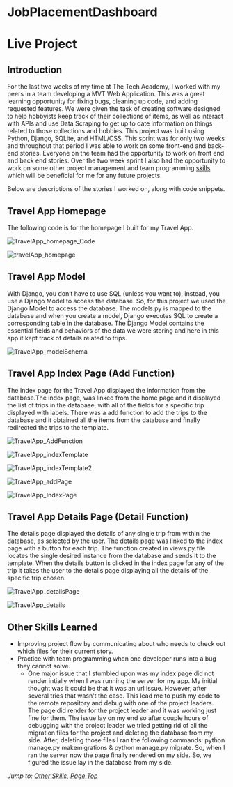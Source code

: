 # JobPlacementDashboard

# Live Project

## Introduction

For the last two weeks of my time at The Tech Academy, I worked with my peers in a team developing a MVT Web Application. This was a great learning opportunity for fixing bugs, cleaning up code, and adding requested features. We were given the task of creating software designed to help hobbyists keep track of their collections of items, as well as interact with APIs and use Data Scraping to get up to date information on things related to those collections and hobbies. This project was built using Python, Django, SQLite, and HTML/CSS. This sprint was for only two weeks and throughout that period I was able to work on some front-end and back-end stories. Everyone on the team had the opportunity to work on front end and back end stories. Over the two week sprint I also had the opportunity to work on some other project management and team programming [skills](#other-skills-learned) which will be beneficial for me for any future projects.
  
Below are descriptions of the stories I worked on, along with code snippets. 


## Travel App Homepage
The following code is for the homepage I built for my Travel App. 

![TravelApp_homepage_Code](https://user-images.githubusercontent.com/41709286/72227291-c0753880-3568-11ea-9f15-c83d6b542af8.PNG)

![travelApp_homepage](https://user-images.githubusercontent.com/41709286/72227658-66c33d00-356d-11ea-89c3-e459306b00e9.PNG)

## Travel App Model 
With Django, you don’t have to use SQL (unless you want to), instead, you use a Django Model to access the database. So, for this project we used the Django Model to access the database. The models.py is mapped to the database and when you create a model, Django executes SQL to create a corresponding table in the database. The Django Model contains the essential fields and behaviors of the data we were storing and here in this app it kept track of details related to trips. 


![TravelApp_modelSchema](https://user-images.githubusercontent.com/41709286/72228090-9116f980-3571-11ea-9900-d1d9bc69901b.PNG)


## Travel App Index Page (Add Function) 

The Index page for the Travel App displayed the information from the database.The index page, was linked from the home page and it displayed the list of trips in the database, with all of the fields for a specific trip displayed with labels. There was a add function to add the trips to the database and it obtained all the items from the database and finally redirected the trips to the template. 

![TravelApp_AddFunction](https://user-images.githubusercontent.com/41709286/72289586-6f714d00-3619-11ea-987e-2c4b48f08843.PNG)

![TravelApp_indexTemplate](https://user-images.githubusercontent.com/41709286/72464813-01a55c80-37a4-11ea-915e-a342cbc45ac2.PNG)

![TravelApp_indexTemplate2](https://user-images.githubusercontent.com/41709286/72464820-04a04d00-37a4-11ea-813f-63ff1f801498.PNG)

![TravelApp_addPage](https://user-images.githubusercontent.com/41709286/72464700-c7d45600-37a3-11ea-9ed5-db7c10af2a16.PNG)



![TravelApp_IndexPage](https://user-images.githubusercontent.com/41709286/72289799-da228880-3619-11ea-8619-b88e47ead054.PNG)


## Travel App Details Page (Detail Function)

The details page displayed the details of any single trip from within the database, as selected by the user. The details page was linked to the index page with a button for each trip. The function created in views.py file locates the single desired instance from the database and sends it to the template. When the details button is clicked in the index page for any of the trip it takes the user to the details page displaying all the details of the specific trip chosen. 

![TravelApp_detailsPage](https://user-images.githubusercontent.com/41709286/72290146-92e8c780-361a-11ea-8a35-b6dbb9f9e94f.PNG)


![TravelApp_details](https://user-images.githubusercontent.com/41709286/72290614-a2b4db80-361b-11ea-9002-49d928c262aa.PNG)


## Other Skills Learned
* Improving project flow by communicating about who needs to check out which files for their current story. 
* Practice with team programming when one developer runs into a bug they cannot solve. 
    * One major issue that I stumbled upon was my index page did not render intially when I was running the server for my app. My initial thought was it could be that it was an url issue. However, after several tries that wasn't the case. This lead me to push my code to the remote repository and debug with one of the project leaders. The page did render for the project leader and it was working just fine for them. The issue lay on my end  so after couple hours of debugging with the project leader we tried getting rid of all the migration files for the project and deleting the database from my side. After, deleting those files I ran the following commands: python manage.py makemigrations & python manage.py migrate. So, when I ran the server now the page finally rendered on my side. So, we figured the issue lay in the database from my side. 
   
  
*Jump to: [Other Skills](#other-skills-learned), [Page Top](#live-project)*
